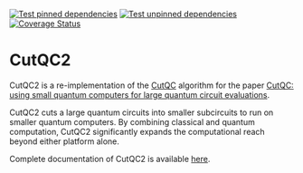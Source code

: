 [![Test pinned dependencies](https://github.com/PrincetonUniversity/cutqc2/actions/workflows/test_pinned_deps.yml/badge.svg)](https://github.com/PrincetonUniversity/cutqc2/actions/workflows/test_pinned_deps.yml)
[![Test unpinned dependencies](https://github.com/PrincetonUniversity/cutqc2/actions/workflows/test_unpinned_deps.yml/badge.svg)](https://github.com/PrincetonUniversity/cutqc2/actions/workflows/test_unpinned_deps.yml)
[![Coverage Status](https://coveralls.io/repos/github/princetonuniversity/cutqc2/badge.svg?branch=main)](https://coveralls.io/github/princetonuniversity/cutqc2?branch=main)

# CutQC2

CutQC2 is a re-implementation of the [CutQC](https://github.com/weiT1993/CutQC) algorithm
for the paper [CutQC: using small quantum computers for large quantum circuit evaluations](https://dl.acm.org/doi/10.1145/3445814.3446758).

CutQC2 cuts a large quantum circuits into smaller subcircuits to run on smaller quantum computers.
By combining classical and quantum computation, CutQC2 significantly expands the computational reach beyond either platform alone.

Complete documentation of CutQC2 is available [here](https://princetonuniversity.github.io/cutqc2/).